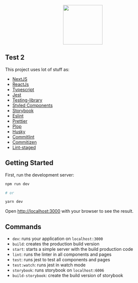 <p align="center">
  <a href="https://nextjs.org">
    <img src="https://assets.vercel.com/image/upload/v1607554385/repositories/next-js/next-logo.png" height="128">
  </a>
</p>

## Test 2

This project uses lot of stuff as:

- [NextJS](https://nextjs.org/)
- [ReactJs](https://reactjs.org)
- [Typescript](https://www.typescriptlang.org)
- [Jest](https://jestjs.io)
- [Testing-library](https://testing-library.com/docs/react-testing-library/intro)
- [Styled Components](https://styled-components.com/)
- [Storybook](https://storybook.js.org)
- [Eslint](https://eslint.org/)
- [Prettier](https://prettier.io/)
- [Plop](https://plopjs.com)
- [Husky](https://github.com/typicode/husky)
- [Commitlint](https://github.com/conventional-changelog/commitlint)
- [Commitizen](https://github.com/commitizen/cz-cli)
- [Lint-staged](https://github.com/okonet/lint-staged)

## Getting Started

First, run the development server:

```bash
npm run dev

# or

yarn dev
```

Open [http://localhost:3000](http://localhost:3000) with your browser to see the result.

## Commands

- `dev`: runs your application on `localhost:3000`
- `build`: creates the production build version
- `start`: starts a simple server with the build production code
- `lint`: runs the linter in all components and pages
- `test`: runs jest to test all components and pages
- `test:watch`: runs jest in watch mode
- `storybook`: runs storybook on `localhost:6006`
- `build-storybook`: create the build version of storybook
